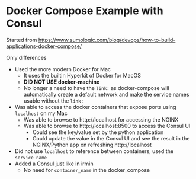 # Docker Compose Example with Consul

Started from https://www.sumologic.com/blog/devops/how-to-build-applications-docker-compose/

Only differences
* Used the more modern Docker for Mac
  * It uses the builtin Hyperkit of Docker for MacOS
  *  __DID NOT USE docker-machine__
  * No longer a need to have the `link:` as docker-compose will automatically
    create a default network and make the service names usable without the
    `link:`
* Was able to access the docker containers that expose ports using `localhost` on my Mac
  * Was able to browse to http://localhost for accessing the NGINX
  * Was able to browse to http://localhost:8500 to access the Consul UI
    * Could see the key/value set by the python application
    * Could update the value in the Consul UI and see the result in the NGINX/Python app on refreshing http://localhost
* Did not use `localhost` to reference between containers, used the `service name`
* Added a Consul just like in irmin
  * No need for `container_name` in the docker_compose
